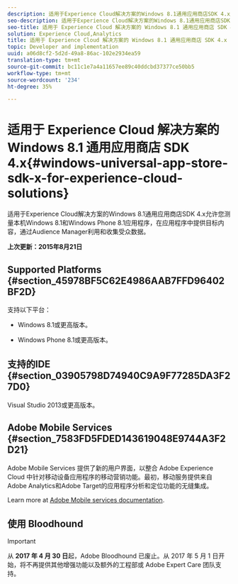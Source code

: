 ```yaml
---
description: 适用于Experience Cloud解决方案的Windows 8.1通用应用商店SDK 4.x允许您测量本机Windows 8.1和Windows Phone 8.1应用程序，在应用程序中提供目标内容，通过Audience Manager利用和收集受众数据。
seo-description: 适用于Experience Cloud解决方案的Windows 8.1通用应用商店SDK 4.x允许您测量本机Windows 8.1和Windows Phone 8.1应用程序，在应用程序中提供目标内容，通过Audience Manager利用和收集受众数据。
seo-title: 适用于 Experience Cloud 解决方案的 Windows 8.1 通用应用商店 SDK 4.x
solution: Experience Cloud,Analytics
title: 适用于 Experience Cloud 解决方案的 Windows 8.1 通用应用商店 SDK 4.x
topic: Developer and implementation
uuid: a06d8cf2-5d2d-49a8-86ac-102e2934ea59
translation-type: tm+mt
source-git-commit: bc11c1e7a4a11657ee89c40ddcbd37377ce50bb5
workflow-type: tm+mt
source-wordcount: '234'
ht-degree: 35%

---
```



# 适用于 Experience Cloud 解决方案的 Windows 8.1 通用应用商店 SDK 4.x{#windows-universal-app-store-sdk-x-for-experience-cloud-solutions}

适用于Experience Cloud解决方案的Windows 8.1通用应用商店SDK 4.x允许您测量本机Windows 8.1和Windows Phone 8.1应用程序，在应用程序中提供目标内容，通过Audience Manager利用和收集受众数据。

**上次更新：2015年8月21日**

## Supported Platforms {#section_45978BF5C62E4986AAB7FFD96402BF2D}

支持以下平台：

* Windows 8.1或更高版本。

* Windows Phone 8.1或更高版本。

## 支持的IDE {#section_03905798D74940C9A9F77285DA3F27D0}

Visual Studio 2013或更高版本。

## Adobe Mobile Services {#section_7583FD5FDED143619048E9744A3F2D21}

Adobe Mobile Services 提供了新的用户界面，以整合 Adobe Experience Cloud 中针对移动设备应用程序的移动营销功能。最初，移动服务提供来自Adobe Analytics和Adobe Target的应用程序分析和定位功能的无缝集成。

Learn more at [Adobe Mobile services documentation](/help/using/home.md).

## 使用 Bloodhound

>[!IMPORTANT]
>
>从 **2017 年 4 月 30 日**&#x200B;起，Adobe Bloodhound 已废止。从 2017 年 5 月 1 日开始，将不再提供其他增强功能以及额外的工程部或 Adobe Expert Care 团队支持。
